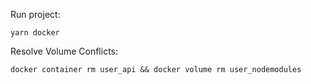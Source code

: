 Run project:

```
yarn docker
```

Resolve Volume Conflicts:

```
docker container rm user_api && docker volume rm user_nodemodules
```
